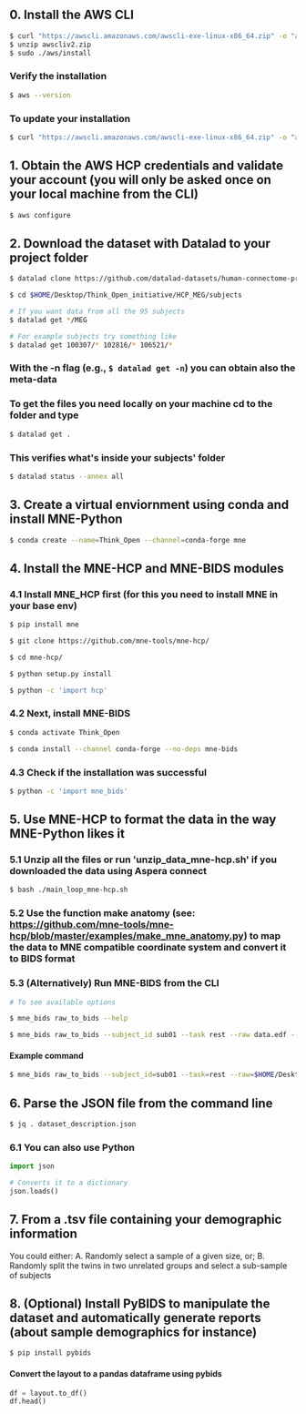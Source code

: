 ## 0. Install the AWS CLI

```sh
$ curl "https://awscli.amazonaws.com/awscli-exe-linux-x86_64.zip" -o "awscliv2.zip"
$ unzip awscliv2.zip
$ sudo ./aws/install
```

### Verify the installation

```sh
$ aws --version
```

### To update your installation

```sh
$ curl "https://awscli.amazonaws.com/awscli-exe-linux-x86_64.zip" -o "awscliv2.zip"
```

## 1. Obtain the AWS HCP credentials and validate your account (you will only be asked once on your local machine from the CLI)

```sh
$ aws configure
```

## 2. Download the dataset with Datalad to your project folder

```sh
$ datalad clone https://github.com/datalad-datasets/human-connectome-project-openaccess $HOME/Desktop/Think_Open_initiative/HCP_MEG/subjects

$ cd $HOME/Desktop/Think_Open_initiative/HCP_MEG/subjects

# If you want data from all the 95 subjects
$ datalad get */MEG

# For example subjects try something like
$ datalad get 100307/* 102816/* 106521/*
```

### With the -n flag (e.g., `$ datalad get -n`) you can obtain also the meta-data

### To get the files you need locally on your machine cd to the folder and type

```sh
$ datalad get .
```

### This verifies what's inside your subjects' folder

```sh
$ datalad status --annex all
```

## 3. Create a virtual enviornment using conda and install MNE-Python

```sh
$ conda create --name=Think_Open --channel=conda-forge mne
```

## 4. Install the MNE-HCP and MNE-BIDS modules

### 4.1 Install MNE_HCP first (for this you need to install MNE in your base env)

```sh
$ pip install mne

$ git clone https://github.com/mne-tools/mne-hcp/

$ cd mne-hcp/

$ python setup.py install

$ python -c 'import hcp'
```

### 4.2 Next, install MNE-BIDS

```sh
$ conda activate Think_Open

$ conda install --channel conda-forge --no-deps mne-bids
```

### 4.3 Check if the installation was successful

```sh
$ python -c 'import mne_bids'
```

## 5. Use MNE-HCP to format the data in the way MNE-Python likes it

### 5.1 Unzip all the files or run 'unzip_data_mne-hcp.sh' if you downloaded the data using Aspera connect

```sh
$ bash ./main_loop_mne-hcp.sh
```

### 5.2 Use the function make anatomy (see: https://github.com/mne-tools/mne-hcp/blob/master/examples/make_mne_anatomy.py) to map the data to MNE compatible coordinate system and convert it to BIDS format

### 5.3 (Alternatively) Run MNE-BIDS from the CLI

```sh
# To see available options

$ mne_bids raw_to_bids --help

$ mne_bids raw_to_bids --subject_id sub01 --task rest --raw data.edf --bids_root new_path
```

#### Example command

```sh
$ mne_bids raw_to_bids --subject_id=sub01 --task=rest --raw=$HOME/Desktop/Think_Open_initiative/HCP_MEG/From_Aspera/subjects/102816/MEG/Restin/rmegpreproc/102816_MEG_3-Restin_rmegpreproc.mat --bids_root=$HOME/Desktop/Think_Open_initiative/HCP_MEG/hcp_meg_subjects_for_mne/102816
```

## 6. Parse the JSON file from the command line

```sh
$ jq . dataset_description.json
```

### 6.1 You can also use Python

```python
import json

# Converts it to a dictionary
json.loads()
```

## 7. From a .tsv file containing your demographic information

You could either: A. Randomly select a sample of a given size, or; B. Randomly split the twins in two unrelated groups and select a sub-sample of subjects

## 8. (Optional) Install PyBIDS to manipulate the dataset and automatically generate reports (about sample demographics for instance)

```sh
$ pip install pybids
```

#### Convert the layout to a pandas dataframe using pybids

```python
df = layout.to_df()
df.head()
```

